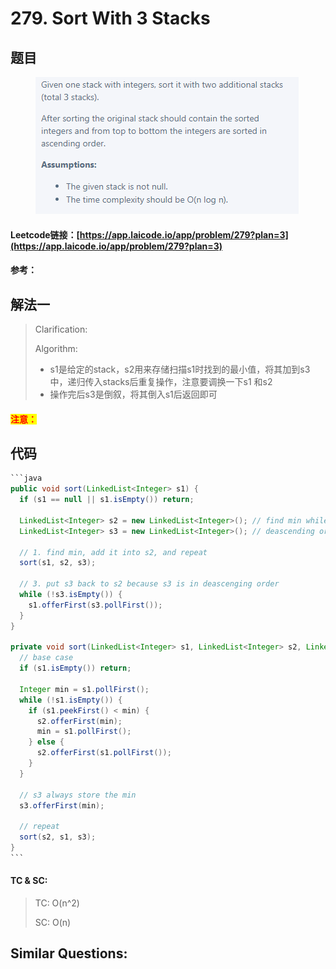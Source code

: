 # 279. Sort With 3 Stacks

## 题目

<figure><img src=".gitbook/assets/image.png" alt=""><figcaption></figcaption></figure>

#### Leetcode链接：[https://app.laicode.io/app/problem/279?plan=3](https://app.laicode.io/app/problem/279?plan=3)

#### 参考：

## 解法一

> Clarification:&#x20;
>
> Algorithm:&#x20;
>
> * s1是给定的stack，s2用来存储扫描s1时找到的最小值，将其加到s3中，递归传入stacks后重复操作，注意要调换一下s1 和s2
> * 操作完后s3是倒叙，将其倒入s1后返回即可

#### <mark style="color:red;">注意：</mark>

## 代码

````java
```java
public void sort(LinkedList<Integer> s1) {
  if (s1 == null || s1.isEmpty()) return;

  LinkedList<Integer> s2 = new LinkedList<Integer>(); // find min while scanning
  LinkedList<Integer> s3 = new LinkedList<Integer>(); // deascending order after sort

  // 1. find min, add it into s2, and repeat
  sort(s1, s2, s3);

  // 3. put s3 back to s2 because s3 is in deascenging order
  while (!s3.isEmpty()) {
    s1.offerFirst(s3.pollFirst());
  }
}

private void sort(LinkedList<Integer> s1, LinkedList<Integer> s2, LinkedList<Integer> s3) {
  // base case
  if (s1.isEmpty()) return;

  Integer min = s1.pollFirst();
  while (!s1.isEmpty()) {
    if (s1.peekFirst() < min) {
      s2.offerFirst(min);
      min = s1.pollFirst();
    } else {
      s2.offerFirst(s1.pollFirst());
    }
  }

  // s3 always store the min
  s3.offerFirst(min);

  // repeat
  sort(s2, s1, s3);
}
```
````

#### TC & SC:&#x20;

> TC: O(n^2)
>
> SC: O(n)

## **Similar Questions:**&#x20;
